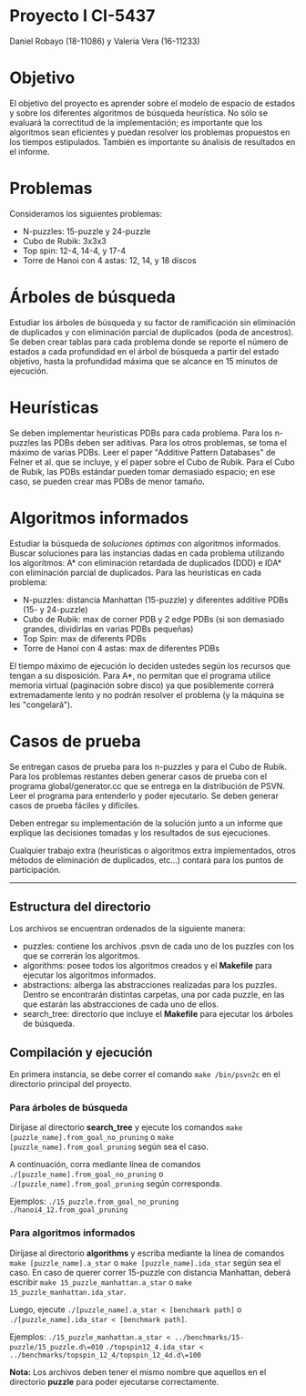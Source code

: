 # Proyecto I CI-5437

Daniel Robayo (18-11086) y Valeria Vera (16-11233)

# Objetivo

El objetivo del proyecto es aprender sobre el modelo de espacio de estados y sobre
los diferentes algoritmos de b&uacute;squeda heur&iacute;stica. No s&oacute;lo se
evaluar&aacute; la correctitud de la implementaci&oacute;n; es importante que los
algoritmos sean eficientes y puedan resolver los problemas propuestos en los
tiempos estipulados. Tambi&eacute;n es importante su &aacute;nalisis de resultados en el informe.

# Problemas

Consideramos los siguientes problemas:
* N-puzzles: 15-puzzle y 24-puzzle
* Cubo de Rubik: 3x3x3
* Top spin: 12-4, 14-4, y 17-4
* Torre de Hanoi con 4 astas: 12, 14, y 18 discos

# &Aacute;rboles de b&uacute;squeda

Estudiar los &aacute;rboles de b&uacute;squeda y su factor de ramificaci&oacute;n sin
eliminaci&oacute;n de duplicados y con eliminaci&oacute;n parcial de duplicados (poda de ancestros).
Se deben crear tablas para cada problema donde se reporte el n&uacute;mero de estados
a cada profundidad en el &aacute;rbol de b&uacute;squeda a partir del estado objetivo,
hasta la profundidad m&aacute;xima que se alcance en 15 minutos de ejecuci&oacute;n.

# Heur&iacute;sticas

Se deben implementar heur&iacute;sticas PDBs para cada problema. Para los n-puzzles
las PDBs deben ser aditivas. Para los otros problemas, se toma el m&aacute;ximo de
varias PDBs. Leer el paper "Additive Pattern Databases" de Felner et al. que se
incluye, y el paper sobre el Cubo de Rubik. Para el Cubo de Rubik, las PDBs 
est&aacute;ndar pueden tomar demasiado espacio; en ese caso, se pueden crear mas
PDBs de menor tama&ntilde;o.

# Algoritmos informados

Estudiar la b&uacute;squeda de *soluciones &oacute;ptimas* con algoritmos informados.
Buscar soluciones para las instancias dadas en cada problema utilizando los algoritmos:
A* con eliminaci&oacute;n retardada de duplicados (DDD) e IDA* con eliminaci&oacute;n
parcial de duplicados. Para las heur&iacute;sticas en cada problema:
* N-puzzles: distancia Manhattan (15-puzzle) y diferentes additive PDBs (15- y 24-puzzle)
* Cubo de Rubik: max de corner PDB y 2 edge PDBs (si son demasiado grandes, dividirlas en varias PDBs peque&ntilde;as)
* Top Spin: max de diferents PDBs
* Torre de Hanoi con 4 astas: max de diferentes PDBs

El tiempo m&aacute;ximo de ejecuci&oacute;n lo deciden ustedes seg&uacute;n los
recursos que tengan a su disposici&oacute;n. Para A*, no permitan que el programa
utilice memoria virtual (paginaci&oacute;n sobre disco) ya que posiblemente correr&aacute; extremadamente
lento y no podr&aacute;n resolver el problema (y la m&aacute;quina se les "congelar&aacute;").

# Casos de prueba

Se entregan casos de prueba para los n-puzzles y para el Cubo de Rubik. Para los
problemas restantes deben generar casos de prueba con el programa global/generator.cc
que se entrega en la distribuci&oacute;n de PSVN. Leer el programa para entenderlo
y poder ejecutarlo. Se deben generar casos de prueba f&aacute;ciles y dif&iacute;ciles.

Deben entregar su implementación de la solución junto a un informe que explique las decisiones tomadas y los resultados de sus ejecuciones.

Cualquier trabajo extra (heurísticas o algoritmos extra implementados, otros métodos de eliminación de duplicados, etc...) contará para los puntos de participación.

- - - - -

## **Estructura del directorio**
Los archivos se encuentran ordenados de la siguiente manera:
- puzzles: contiene los archivos .psvn de cada uno de los puzzles con los que se correrán los algoritmos.
- algorithms: posee todos los algoritmos creados y el **Makefile** para ejecutar los algoritmos informados.
- abstractions: alberga las abstracciones realizadas para los puzzles. Dentro se encontrarán distintas carpetas, una por cada puzzle, en las que estarán las abstracciones de cada uno de ellos.
- search_tree: directorio que incluye el **Makefile** para ejecutar los árboles de búsqueda.

## **Compilación y ejecución**

En primera instancia, se debe correr el comando ```make /bin/psvn2c``` en el directorio principal del proyecto.

### **Para árboles de búsqueda**
Diríjase al directorio **search_tree** y ejecute los comandos ```make [puzzle_name].from_goal_no_pruning``` o ```make [puzzle_name].from_goal_pruning``` según sea el caso.

A continuación, corra mediante línea de comandos ```./[puzzle_name].from_goal_no_pruning``` o ```./[puzzle_name].from_goal_pruning``` según corresponda.

Ejemplos:
```./15_puzzle.from_goal_no_pruning```
```./hanoi4_12.from_goal_pruning```

### **Para algoritmos informados**
Diríjase al directorio **algorithms** y escriba mediante la línea de comandos ```make [puzzle_name].a_star``` o ```make [puzzle_name].ida_star``` según sea el caso.
En caso de querer correr 15-puzzle con distancia Manhattan, deberá escribir ```make 15_puzzle_manhattan.a_star``` o ```make 15_puzzle_manhattan.ida_star```.

Luego, ejecute ```./[puzzle_name].a_star < [benchmark path]``` o ```./[puzzle_name].ida_star < [benchmark path]```.

Ejemplos:
```./15_puzzle_manhattan.a_star < ../benchmarks/15-puzzle/15_puzzle.d\=010```
```./topspin12_4.ida_star < ../benchmarks/topspin_12_4/topspin_12_4d.d\=100```

**Nota:** Los archivos deben tener el mismo nombre que aquellos en el directorio **puzzle** para poder ejecutarse correctamente.
